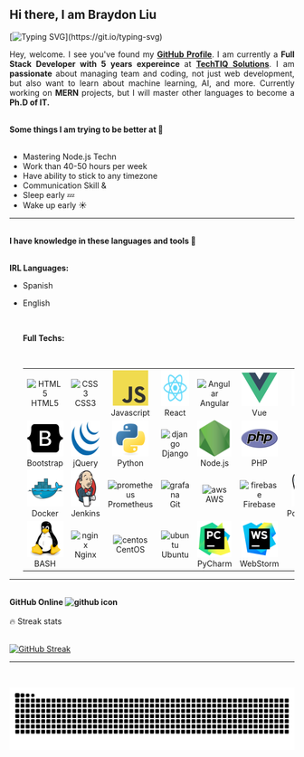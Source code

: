 ## Hi there, I am Braydon Liu

[![Typing SVG](https://readme-typing-svg.herokuapp.com/?lines=DevOps,+Full-Stack+Engineer;Mastering+Node.js;+AWS+Community+Builder;Open-Source+Enthusiast;Node.js+Lover;Social+Media+Influencer;Blogger;)](https://git.io/typing-svg)

<p align="justify"> Hey, welcome. I see you've found my <b><a href="https://github.com/masterdev0218">GitHub Profile</a></b>. I am currently a <b>Full Stack Developer with 5 years expereince </b> at <strong><a href="https://microverse.org">TechTIQ Solutions</a></strong>. I am <b>passionate</b> about managing team and coding, not just web development, but also want to learn about machine learning, AI, and more. Currently working on <b>MERN</b> projects, but I will master other languages to become a <b>Ph.D of IT.</b></p>
<br>

  <summary><strong>Some things I am trying to be better at 🔧</strong></summary>
  <br>

- Mastering Node.js Techn
- Work than 40-50 hours per week
- Have ability to stick to any timezone
- Communication Skill &
- Sleep early 💤
- Wake up early ☀️

<hr>
<br>

  <summary><strong>I have knowledge in these languages and tools 🧠</strong></summary>
  <br>

  <p><strong>IRL Languages:</strong></p>

- Spanish
- English

    <br>
    <p><strong>Full Techs:</strong></p>

    <br>
    <table>
      <tr>
        <td align="center">
          <img alt="HTML5" height=64px src="https://cdn.jsdelivr.net/gh/devicons/devicon/icons/html5/html5-original.svg">
          <br>HTML5
        </td>
        <td align="center">
          <img alt="CSS3" height=64px src="https://cdn.jsdelivr.net/gh/devicons/devicon/icons/css3/css3-original.svg">
          <br>CSS3
        </td>
        <td align="center">
          <img alt="javascript" height=64px src="https://raw.githubusercontent.com/devicons/devicon/master/icons/javascript/javascript-original.svg">
          <br>Javascript
        </td>
        <td align="center">
          <img alt="React" height=64px src="https://raw.githubusercontent.com/github/explore/80688e429a7d4ef2fca1e82350fe8e3517d3494d/topics/react/react.png">
          <br>React
        </td>
        <td align="center">
          <img alt="Angular" height=64px src="https://www.vectorlogo.zone/logos/angular/angular-icon.svg">
          <br>Angular
        </td>
        <td align="center">
          <img alt="vue" height=64px src="https://raw.githubusercontent.com/devicons/devicon/master/icons/vuejs/vuejs-original.svg">
          <br>Vue
        </td>
        <td align="center">
        <img alt="flutter" height=64px src="https://raw.githubusercontent.com/devicons/devicon/master/icons/flutter/flutter-original.svg">
        <br>Flutter
      </td>
        <td align="center">
          <img alt="typescript" height=64px src="https://raw.githubusercontent.com/devicons/devicon/master/icons/typescript/typescript-original.svg">
          <br>Typescript
        </td>
      </tr>
    <tr>
      <td align="center">
        <img alt="bootstrap" height=64px src="https://raw.githubusercontent.com/devicons/devicon/master/icons/bootstrap/bootstrap-plain.svg">
        <br>Bootstrap
      </td>
      <td align="center">
        <img alt="jquery" height=64px src="https://raw.githubusercontent.com/devicons/devicon/master/icons/jquery/jquery-original.svg">
        <br>jQuery
      </td>
      <td align="center">
        <img alt="python" height=64px src="https://raw.githubusercontent.com/devicons/devicon/master/icons/python/python-original.svg">
        <br>Python
      </td>
      <td align="center">
        <img alt="django" height=64px src="https://cdn.worldvectorlogo.com/logos/django.svg">
        <br>Django
      </td>
      <td align="center">
        <img alt="react" height=64px src="https://raw.githubusercontent.com/github/explore/80688e429a7d4ef2fca1e82350fe8e3517d3494d/topics/nodejs/nodejs.png">
        <br>Node.js
      </td>
      <td align="center">
        <img alt="php" height=64px src="https://raw.githubusercontent.com/devicons/devicon/master/icons/php/php-original.svg">
        <br>PHP
      </td>
      <td align="center">
        <img alt="react" height=64px src="https://user-images.githubusercontent.com/39632170/109031546-077fa800-76ef-11eb-90ee-f49c93b996b7.png">
        <br>Java
      </td>
      <td align="center">
        <img alt="tailwind" height=64px src="https://opencv.org/wp-content/uploads/2021/01/OpenCV-logo.png">
        <br>OpenCV
      </td>
    </tr>
    <tr>
      <td align="center">
        <img alt="docker" height=64px src="https://raw.githubusercontent.com/devicons/devicon/master/icons/docker/docker-original.svg">
        <br>Docker
      </td>
      <td align="center">
        <img alt="jenkins" height=64px src="https://raw.githubusercontent.com/devicons/devicon/master/icons/jenkins/jenkins-original.svg">
        <br>Jenkins
      </td>
      <td align="center">
        <img alt="prometheus" height=64px src="https://cdn.worldvectorlogo.com/logos/prometheus.svg">
        <br>Prometheus
      </td>
      <td align="center">
        <img alt="grafana" height=64px src="https://www.vectorlogo.zone/logos/git-scm/git-scm-icon.svg">
        <br>Git
      </td>
      <td align="center">
        <img alt="aws" height=64px src="https://cdn.worldvectorlogo.com/logos/aws-logo.svg">
        <br>AWS
      </td>
      <td align="center">
        <img alt="firebase" height=64px src="https://cdn.worldvectorlogo.com/logos/firebase-1.svg">
        <br>Firebase
      </td>
      <td align="center">
        <img alt="postgresql" height=64px src="https://raw.githubusercontent.com/devicons/devicon/master/icons/postgresql/postgresql-original.svg">
        <br>PostgreSQL
      </td>
      <td align="center">
        <img alt="mysql" height=64px src="https://raw.githubusercontent.com/devicons/devicon/master/icons/mysql/mysql-original.svg">
        <br>MySQL
      </td>
    </tr>
    <tr>
      <td align="center">
        <img alt="bash" height=64px src="https://raw.githubusercontent.com/devicons/devicon/master/icons/linux/linux-original.svg">
        <br>BASH
      </td>
      <td align="center">
        <img alt="nginx" height=64px src="https://cdn.worldvectorlogo.com/logos/nginx-1.svg">
        <br>Nginx
      </td>
      <td align="center">
        <img alt="centos" height=64px src="https://cdn.worldvectorlogo.com/logos/centos-1.svg">
        <br>CentOS
      </td>
      <td align="center">
        <img alt="ubuntu" height=64px src="https://user-images.githubusercontent.com/39632170/109294252-25681c80-7857-11eb-9ec4-4fbdad9fadfc.png">
        <br>Ubuntu
      </td>
      <td align="center">
        <img alt="pycharm" height=64px src="https://raw.githubusercontent.com/devicons/devicon/master/icons/pycharm/pycharm-original.svg">
        <br>PyCharm
      </td>
      <td align="center">
        <img alt="webstorm" height=64px src="https://raw.githubusercontent.com/devicons/devicon/master/icons/webstorm/webstorm-original.svg">
        <br>WebStorm
      </td>
      <td align="center">
        <img alt="dart" height=64px src="https://cdn.worldvectorlogo.com/logos/dart.svg">
        <br>Dart
      </td>
    </tr>
  </table>

<hr>
<br>

  <summary><strong>GitHub Online <img width=17 height=17 src="assets/icons/github.svg" alt="github icon"></strong></summary>
  <br>
  <summary>🔥 Streak stats</summary><br>

[![GitHub Streak](https://github-readme-streak-stats.herokuapp.com?user=masterdev0218&theme=Merko&hide_border=true)](https://git.io/streak-stats)

<hr>
<br>

<p align="center">
  <img src="https://github.com/VishwaGauravIn/VishwaGauravIn/blob/output/github-contribution-grid-snake.svg">
</p>
